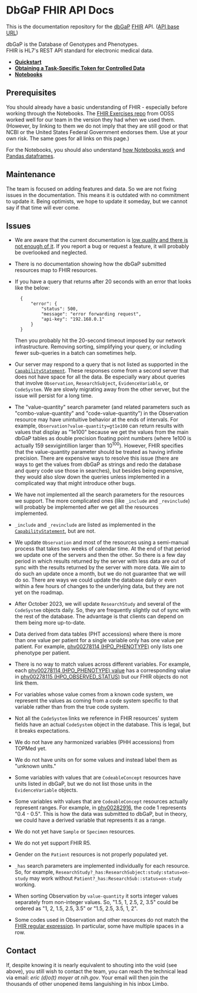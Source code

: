 # DbGaP FHIR API Docs

This is the documentation repository for the [dbGaP](https://www.ncbi.nlm.nih.gov/gap/) [FHIR](https://hl7.org/fhir/) API. ([API base URL](http://dbgap-api.ncbi.nlm.nih.gov/fhir/x1))

dbGaP is the Database of Genotypes and Phenotypes.<br/>
FHIR is HL7's REST API standard for electronic medical data.

- [**Quickstart**](quickstart.md)
- [**Obtaining a Task-Specific Token for Controlled Data**](obtaining_a_token.md)
- [**Notebooks**](jupyter)

## Prerequisites

You should already have a basic understanding of FHIR - especially
before working through the Notebooks. The [FHIR Exercises
repo](https://github.com/NIH-ODSS/fhir-exercises) from ODSS worked
well for our team in the version they had when we used them. (However,
by linking to them we do not imply that they are still good or that
NCBI or the United States Federal Government endorses them. Use at
your own risk. The same goes for all links on this page.)

For the Notebooks, you should also understand [how Notebooks
work](https://jupyter-notebook.readthedocs.io/) and [Pandas
dataframes](https://pandas.pydata.org/docs/user_guide/dsintro.html#dataframe).

## Maintenance

The team is focused on adding features and data.
So we are not fixing issues in the documentation.
This means it is outdated with no commitment
to update it. Being optimists, we hope to update
it someday, but we cannot say if that time will
ever come.

## Issues

- We are aware that the current documentation is
  [low quality and there is not enough of it](https://www.goodreads.com/quotes/4151-there-s-an-old-joke---um-two-elderly-women-are).
  If you report a bug or request a feature, it will probably be overlooked
  and neglected.

- There is no documentation showing how the dbGaP submitted resources map to FHIR resources.

- If you have a query that returns after 20 seconds with an error that looks
  like the below:

        {
            "error": {
                "status": 500,
                "message": "error forwarding request",
                "api-key": "192.168.0.1"
            }
        }

  Then you probably hit the 20-second timeout imposed by our network
  infrastructure. Removing sorting, simplifying your query, or including fewer
  sub-queries in a batch can sometimes help.

- Our server may respond to a query that is not listed as supported in the
  [`CapabilityStatement`](https://dbgap-api-preview.ncbi.nlm.nih.gov/fhir/x1/metadata).
  These responses come from a second server that does not have space for all the
  data. Be especially wary about queries that involve `Observation`,
  `ResearchSubject`, `EvidenceVariable`, or `CodeSystem`. We are slowly
  migrating away from the other server, but the issue will persist for a
  long time.

- The "value-quantity" search parameter (and related parameters such as
  "combo-value-quantity" and "code-value-quantity") in the Observation resource
  may have unintuitive behavior at the ends of intervals. For example,
  `Observation?value-quantity=gt1e100` can return results with values that
  display as "1e100" because we get the values from the main dbGaP tables as
  double precision floating point numbers (where 1e100 is actually
  159 sexvigintillion larger than 10<sup>100</sup>). However, FHIR specifies
  that the value-quantity parameter should be treated as having infinite
  precision. There are expensive ways to resolve this issue (there are ways
  to get the values from dbGaP as strings and redo the database and query code
  use those in searches), but besides being expensive, they would also slow
  down the queries unless implemented in a complicated way that might introduce
  other bugs.

- We have not implemented all the search parameters for the resources we
  support. The more complicated ones (like `_include` and `_revinclude`)
  will probably be implemented after we get all the resources implemented.

- `_include` and `_revinclude` are listed as implemented in the
  [`CapabilityStatement`](https://dbgap-api-preview.ncbi.nlm.nih.gov/fhir/x1/metadata),
  but are not.

- We update `Observation` and most of the resources using a semi-manual
  process that takes two weeks of calendar time. At the end of that period
  we update one of the servers and then the other. So there is a few day period
  in which results returned by the server with less data are out of sync
  with the results returned by the server with more data. We aim to do such
  an update once a month, but we do not guarantee that we will do so. There
  are ways we could update the database daily or even within a few hours of
  changes to the underlying data, but they are not yet on the roadmap.

- After October 2023, we will update `ResearchStudy` and several of the
  `CodeSystem` objects daily. So, they are frequently slightly out of sync with
  the rest of the database. The advantage is that clients can depend on them
  being more up-to-date.

- Data derived from data tables (PHT accessions) where there is more than
  one value per patient for a single variable only has one value per patient.
  For example, [phv00278114 (HPO_PHENOTYPE)](https://www.ncbi.nlm.nih.gov/projects/gap/cgi-bin/variable.cgi?study_id=phs001232.v5.p2&phv=278114)
  only lists one phenotype per patient.

- There is no way to match values across different variables. For example,
  each [phv00278114 (HPO_PHENOTYPE) value](https://www.ncbi.nlm.nih.gov/projects/gap/cgi-bin/variable.cgi?study_id=phs001232.v5.p2&phv=278114)
  has a corresponding value in [phv00278115 (HPO_OBSERVED_STATUS)](https://www.ncbi.nlm.nih.gov/projects/gap/cgi-bin/variable.cgi?study_id=phs001232.v5.p2&phv=278115&phd=&pha=&pht=6078&phvf=&phdf=&phaf=&phtf=&dssp=1&consent=&temp=1)
  but our FHIR objects do not link them.

- For variables whose value comes from a known code system, we represent the
  values as coming from a code system specific to that variable rather than
  from the true code system.

- Not all the `CodeSystem` links we reference in FHIR resources' system fields
  have an actual `CodeSystem` object in the database. This is legal, but it
  breaks expectations.

- We do not have any harmonized variables (PHH accessions) from TOPMed yet.

- We do not have units on for some values and instead label them as "unknown
  units."

- Some variables with values that are `CodeableConcept` resources have units
  listed in dbGaP, but we do not list those units in the `EvidenceVariable`
  objects.

- Some variables with values that are `CodeableConcept` resources actually
  represent ranges. For example, in [phv00282916](https://www.ncbi.nlm.nih.gov/projects/gap/cgi-bin/variable.cgi?study_id=phs000200.v12.p3&phv=282916),
  the code 1 represents "0.4 - 0.5". This is how the data was submitted to
  dbGaP, but in theory, we could have a derived variable that represents it
  as a range.

- We do not yet have `Sample` or `Specimen` resources.

- We do not yet support FHIR R5.

- Gender on the `Patient` resources is not properly populated yet.

- `_has` search parameters are implemented individually for each resource.
  So, for example, `ResearchStudy?_has:ResearchSubject:study:status=on-study`
  may work without `Patient?_has:ResearchSub::status=on-study` working.

- When sorting Observation by `value-quantity` it sorts integer values
  separately from non-integer values. So, "1.5, 1, 2.5, 2, 3.5" could be
  ordered as "1, 2, 1.5, 2.5, 3.5" or "1.5, 2.5, 3.5, 1, 2".

- Some codes used in Observation and other resources do not match the
  [FHIR regular expression](https://www.hl7.org/fhir/datatypes.html#code). In
  particular, some have multiple spaces in a row.

## Contact

If, despite knowing it is nearly equivalent
to shouting into the void (see above), you still wish to contact
the team, you can reach the technical lead via email:
_eric (d)o(t) moyer at nih.gov_. Your email will then join the
thousands of other unopened items languishing in his inbox Limbo.
